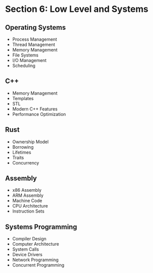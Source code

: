 # Section 6: Low Level and Systems
## Operating Systems
- Process Management
- Thread Management
- Memory Management
- File Systems
- I/O Management
- Scheduling

## C++
- Memory Management
- Templates
- STL
- Modern C++ Features
- Performance Optimization

## Rust
- Ownership Model
- Borrowing
- Lifetimes
- Traits
- Concurrency

## Assembly
- x86 Assembly
- ARM Assembly
- Machine Code
- CPU Architecture
- Instruction Sets

## Systems Programming
- Compiler Design
- Computer Architecture
- System Calls
- Device Drivers
- Network Programming
- Concurrent Programming